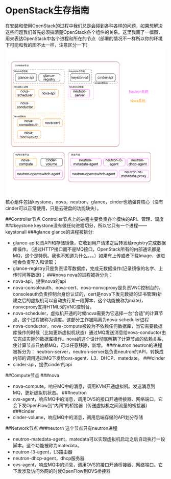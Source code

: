 # OpenStack生存指南

在安装和使用OpenStack的过程中我们总是会碰到各种各样的问题，如果想解决这些问题我们首先必须搞清楚OpenStack各个组件的关系。这里我画了一幅图，用来表达OpenStack中各个进程和所在的节点（部署的情况不一样所以你的环境下可能和我的图不太一样，注意区分一下）
![OpenStack进程图](../_image/openstack_process.png)
核心组件包括keystone，nova，neutron，glance，cinder也勉强算核心（没有cinder可以正常使用，只是云硬盘的功能缺失）。

##Controller节点
Controller节点上的进程主要负责各个模块的API、管理、调度
###keystone
keystone没有做任何进程切分，所以它只有一个进程——keystonall
###glance
glance的进程被拆分:
* glance-api负责API和存储镜像，它收到用户请求之后转发给registry完成数据库操作。（通过HTTP接口而不是MQ接口，OpenStack所有的内部通讯都是MQ，这个是特例。我也不知道为什么。。。）如果有上传或者下载Image，该进程会负责写入和读取；
* glance-registry只是负责读写数据库，完成元数据操作(记录镜像的名字、上传时间等数据)；
###nova
nova的进程被拆分为：
* nova-api，提供nova的api
* nova-consoleauth、nova-cert、nova-nonvcproxy是负责VNC控制台的，consoleauth负责控制台身份认证的，cert是nova下发元数据的证书管理(新建之后的虚拟机可以自动执行某一段脚本，这个功能被称为mate)，nonvcproxy支持HTML5的VNC控制台。
* nova-scheduler，虚拟机开通的时候nova需要为它选择一台“合适”的计算节点，这个过程被称为调度。这部分工作被隔离为nova-scheduler进程
* nova-conductor，nova-compute被设为不依赖任何数据库，当它需要数据库操作的时候（比如更新虚拟机状态）通过MQ发送消息给nova-conductor由它完成实际的数据库操作。nova的这个设计彻底解耦了计算节点的依赖关系，使计算节点只依赖MQ，可以任意移除，新增。
###neutron
neutron的进程被拆分为：
neutron-server，neutron-server是负责neutron的API，转换成内部的调用通过MQ下发给ovs-agent、L3、DHCP、matedate。
###cinder
* cinder-api，提供cinder的api

##Compute节点
###nova
* nova-compute，响应MQ中的消息，调用KVM开通虚拟机。发送消息到MQ，更新虚拟机状态。
###neutron
* ovs-agent，响应MQ中的消息，调用OVS的接口开通桥接器、网络端口，它会下发OpenFlow到“内网”的桥接器（传送虚拟机之间流量的桥接器）
###cinder
* cinder-volume，响应MQ中的消息，调用后端存储的API划分存储

##Network节点
###neutorn
这个节点只有neutron进程
* neutron-matedata-agent，matedata可以实现虚拟机启动之后自动执行一段脚本。这个功能被称为matedata。
* neutron-l3-agent，L3路由器
* neutron-dhcp-agent，dhcp服务器
* ovs-agent，响应MQ中的消息，调用OVS的接口开通桥接器、网络端口。它下发涉及访问外网的时候OpenFlow到OVS桥接器
